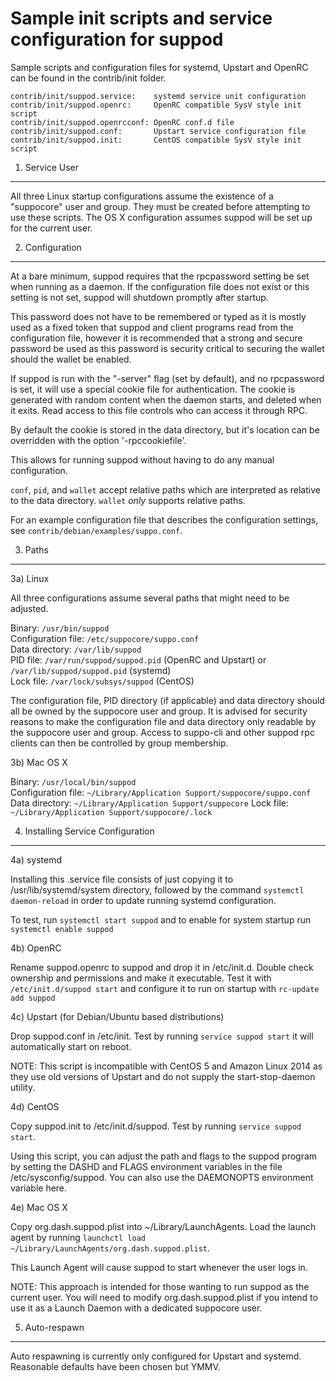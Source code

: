 Sample init scripts and service configuration for suppod
==========================================================

Sample scripts and configuration files for systemd, Upstart and OpenRC
can be found in the contrib/init folder.

    contrib/init/suppod.service:    systemd service unit configuration
    contrib/init/suppod.openrc:     OpenRC compatible SysV style init script
    contrib/init/suppod.openrcconf: OpenRC conf.d file
    contrib/init/suppod.conf:       Upstart service configuration file
    contrib/init/suppod.init:       CentOS compatible SysV style init script

1. Service User
---------------------------------

All three Linux startup configurations assume the existence of a "suppocore" user
and group.  They must be created before attempting to use these scripts.
The OS X configuration assumes suppod will be set up for the current user.

2. Configuration
---------------------------------

At a bare minimum, suppod requires that the rpcpassword setting be set
when running as a daemon.  If the configuration file does not exist or this
setting is not set, suppod will shutdown promptly after startup.

This password does not have to be remembered or typed as it is mostly used
as a fixed token that suppod and client programs read from the configuration
file, however it is recommended that a strong and secure password be used
as this password is security critical to securing the wallet should the
wallet be enabled.

If suppod is run with the "-server" flag (set by default), and no rpcpassword is set,
it will use a special cookie file for authentication. The cookie is generated with random
content when the daemon starts, and deleted when it exits. Read access to this file
controls who can access it through RPC.

By default the cookie is stored in the data directory, but it's location can be overridden
with the option '-rpccookiefile'.

This allows for running suppod without having to do any manual configuration.

`conf`, `pid`, and `wallet` accept relative paths which are interpreted as
relative to the data directory. `wallet` *only* supports relative paths.

For an example configuration file that describes the configuration settings,
see `contrib/debian/examples/suppo.conf`.

3. Paths
---------------------------------

3a) Linux

All three configurations assume several paths that might need to be adjusted.

Binary:              `/usr/bin/suppod`  
Configuration file:  `/etc/suppocore/suppo.conf`  
Data directory:      `/var/lib/suppod`  
PID file:            `/var/run/suppod/suppod.pid` (OpenRC and Upstart) or `/var/lib/suppod/suppod.pid` (systemd)  
Lock file:           `/var/lock/subsys/suppod` (CentOS)  

The configuration file, PID directory (if applicable) and data directory
should all be owned by the suppocore user and group.  It is advised for security
reasons to make the configuration file and data directory only readable by the
suppocore user and group.  Access to suppo-cli and other suppod rpc clients
can then be controlled by group membership.

3b) Mac OS X

Binary:              `/usr/local/bin/suppod`  
Configuration file:  `~/Library/Application Support/suppocore/suppo.conf`  
Data directory:      `~/Library/Application Support/suppocore`
Lock file:           `~/Library/Application Support/suppocore/.lock`

4. Installing Service Configuration
-----------------------------------

4a) systemd

Installing this .service file consists of just copying it to
/usr/lib/systemd/system directory, followed by the command
`systemctl daemon-reload` in order to update running systemd configuration.

To test, run `systemctl start suppod` and to enable for system startup run
`systemctl enable suppod`

4b) OpenRC

Rename suppod.openrc to suppod and drop it in /etc/init.d.  Double
check ownership and permissions and make it executable.  Test it with
`/etc/init.d/suppod start` and configure it to run on startup with
`rc-update add suppod`

4c) Upstart (for Debian/Ubuntu based distributions)

Drop suppod.conf in /etc/init.  Test by running `service suppod start`
it will automatically start on reboot.

NOTE: This script is incompatible with CentOS 5 and Amazon Linux 2014 as they
use old versions of Upstart and do not supply the start-stop-daemon utility.

4d) CentOS

Copy suppod.init to /etc/init.d/suppod. Test by running `service suppod start`.

Using this script, you can adjust the path and flags to the suppod program by
setting the DASHD and FLAGS environment variables in the file
/etc/sysconfig/suppod. You can also use the DAEMONOPTS environment variable here.

4e) Mac OS X

Copy org.dash.suppod.plist into ~/Library/LaunchAgents. Load the launch agent by
running `launchctl load ~/Library/LaunchAgents/org.dash.suppod.plist`.

This Launch Agent will cause suppod to start whenever the user logs in.

NOTE: This approach is intended for those wanting to run suppod as the current user.
You will need to modify org.dash.suppod.plist if you intend to use it as a
Launch Daemon with a dedicated suppocore user.

5. Auto-respawn
-----------------------------------

Auto respawning is currently only configured for Upstart and systemd.
Reasonable defaults have been chosen but YMMV.
